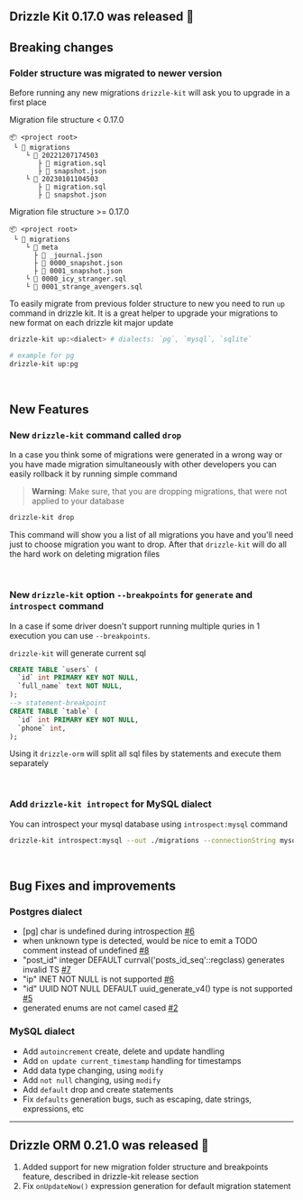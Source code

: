 ## Drizzle Kit 0.17.0 was released 🎉

## Breaking changes

### Folder structure was migrated to newer version

Before running any new migrations `drizzle-kit` will ask you to upgrade in a first place

Migration file structure < 0.17.0

```plaintext
📦 <project root>
 └ 📂 migrations
    └ 📂 20221207174503
       ├ 📜 migration.sql
       ├ 📜 snapshot.json
    └ 📂 20230101104503
       ├ 📜 migration.sql
       ├ 📜 snapshot.json
```

Migration file structure >= 0.17.0

```plaintext
📦 <project root>
 └ 📂 migrations
    └ 📂 meta
      ├ 📜 _journal.json
      ├ 📜 0000_snapshot.json
      ├ 📜 0001_snapshot.json
    └ 📜 0000_icy_stranger.sql
    └ 📜 0001_strange_avengers.sql
```

To easily migrate from previous folder structure to new you need to run `up` command in drizzle kit. It is a great helper to upgrade your migrations to new format on each drizzle kit major update

```bash
drizzle-kit up:<dialect> # dialects: `pg`, `mysql`, `sqlite`

# example for pg
drizzle-kit up:pg
```

</br>

## New Features

### New `drizzle-kit` command called `drop`

In a case you think some of migrations were generated in a wrong way or you have made migration simultaneously with other developers you can easily rollback it by running simple command

> **Warning**:
> Make sure, that you are dropping migrations, that were not applied to your database

```bash
drizzle-kit drop
```

This command will show you a list of all migrations you have and you'll need just to choose migration you want to drop. After that `drizzle-kit` will do all the hard work on deleting migration files

</br>

### New `drizzle-kit` option `--breakpoints` for `generate` and `introspect` command

In a case if some driver doesn't support running multiple quries in 1 execution you can use `--breakpoints`.

`drizzle-kit` will generate current sql

```sql
CREATE TABLE `users` (
  `id` int PRIMARY KEY NOT NULL,
  `full_name` text NOT NULL,
);
--> statement-breakpoint
CREATE TABLE `table` (
  `id` int PRIMARY KEY NOT NULL,
  `phone` int,
);
```

Using it `drizzle-orm` will split all sql files by statements and execute them separately

</br>

### Add `drizzle-kit intropect` for MySQL dialect

You can introspect your mysql database using `introspect:mysql` command

```bash
drizzle-kit introspect:mysql --out ./migrations --connectionString mysql://user:password@127.0.0.1:3306/database
```

</br>

## Bug Fixes and improvements

### Postgres dialect

- [pg] char is undefined during introspection [#6](https://github.com/drizzle-team/drizzle-kit-mirror/issues/9)
- when unknown type is detected, would be nice to emit a TODO comment instead of undefined [#8](https://github.com/drizzle-team/drizzle-kit-mirror/issues/8)
- "post_id" integer DEFAULT currval('posts_id_seq'::regclass) generates invalid TS [#7](https://github.com/drizzle-team/drizzle-kit-mirror/issues/7)
- "ip" INET NOT NULL is not supported [#6](https://github.com/drizzle-team/drizzle-kit-mirror/issues/6)
- "id" UUID NOT NULL DEFAULT uuid_generate_v4() type is not supported [#5](https://github.com/drizzle-team/drizzle-kit-mirror/issues/5)
- generated enums are not camel cased [#2](https://github.com/drizzle-team/drizzle-kit-mirror/issues/2)

### MySQL dialect

- Add `autoincrement` create, delete and update handling
- Add `on update current_timestamp` handling for timestamps
- Add data type changing, using `modify`
- Add `not null` changing, using `modify`
- Add `default` drop and create statements
- Fix `defaults` generation bugs, such as escaping, date strings, expressions, etc

---

## Drizzle ORM 0.21.0 was released 🎉

1. Added support for new migration folder structure and breakpoints feature, described in drizzle-kit release section
2. Fix `onUpdateNow()` expression generation for default migration statement
